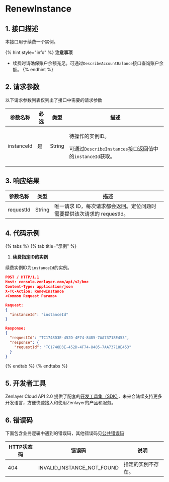 # RenewInstance

## 1. 接口描述

本接口用于续费一个实例。

{% hint style="info" %}
**注意事项**

* 续费时请确保账户余额充足。可通过`DescribeAccountBalance`接口查询账户余额。
{% endhint %}



## 2. 请求参数

以下请求参数列表仅列出了接口中需要的请求参数

| 参数名称       | 必选 | 类型     | 描述                                                                                        |
| ---------- | -- | ------ | ----------------------------------------------------------------------------------------- |
| instanceId | 是  | String | <p>待操作的实例ID。</p><p>可通过<code>DescribeInstances</code>接口返回值中的<code>instanceId</code>获取。</p> |



## 3. 响应结果

| 参数名称      | 类型     | 描述                                         |
| --------- | ------ | ------------------------------------------ |
| requestId | String | 唯一请求 ID，每次请求都会返回。定位问题时需要提供该次请求的 requestId。 |



## 4. 代码示例

{% tabs %}
{% tab title="示例" %}
1. **续费指定ID的实例**

续费实例ID为`instanceId`的实例。

```json
POST / HTTP/1.1
Host: console.zenlayer.com/api/v2/bmc
Content-Type: application/json
X-TC-Action: RenewInstance
<Common Request Params>

Request:
{
  "instanceId": "instanceId"
}

Response:
{
  "requestId": "TC1748D3E-452D-4F74-8485-7AA73718E453",
  "response": {
    "requestId": "TC1748D3E-452D-4F74-8485-7AA73718E453"
  }
}
```
{% endtab %}
{% endtabs %}



## 5. 开发者工具

Zenlayer Cloud API 2.0 提供了配套的[开发工具集（SDK）](../../api-introduction/sdk/)，未来会陆续支持更多开发语言，方便快速接入和使用Zenlayer的产品和服务。



## 6. 错误码

下面包含业务逻辑中遇到的错误码，其他错误码见[公共错误码](../../api-introduction/instruction/commonerrorcode.md)

| HTTP状态码 | 错误码                           | 说明        |
| ------- | ----------------------------- | --------- |
| 404     | INVALID\_INSTANCE\_NOT\_FOUND | 指定的实例不存在。 |

